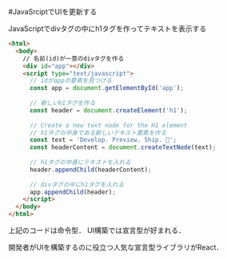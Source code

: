 #JavaSrciptでUIを更新する

JavaScriptでdivタグの中にh1タグを作ってテキストを表示する

```html
<html>
  <body>
    // 名前(id)が一意のdivタグを作る
    <div id="app"></div>
    <script type="text/javascript">
      // idがappの要素を見つける
      const app = document.getElementById('app');
 
      // 新しいh1タグを作る
      const header = document.createElement('h1');
 
      // Create a new text node for the H1 element
      // h1タグの中身である新しいテキスト要素を作る
      const text = 'Develop. Preview. Ship. 🚀';
      const headerContent = document.createTextNode(text);
 
      // h1タグの中身にテキストを入れる
      header.appendChild(headerContent);
 
      // divタグの中にh1タグを入れる
      app.appendChild(header);
    </script>
  </body>
</html>
```

上記のコードは命令型．
UI構築では宣言型が好まれる．

開発者がUIを構築するのに役立つ人気な宣言型ライブラリがReact．

